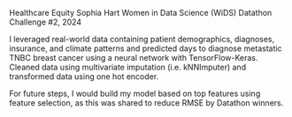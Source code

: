 Healthcare Equity
Sophia Hart
Women in Data Science (WiDS) Datathon Challenge #2, 2024

I leveraged real-world data containing patient demographics, diagnoses, insurance, and climate patterns and predicted days to diagnose metastatic TNBC breast cancer using a neural network with TensorFlow-Keras. Cleaned data using multivariate imputation (i.e. kNNImputer) and transformed data using one hot encoder.

For future steps, I would build my model based on top features using feature selection, as this was shared to reduce RMSE by Datathon winners.

